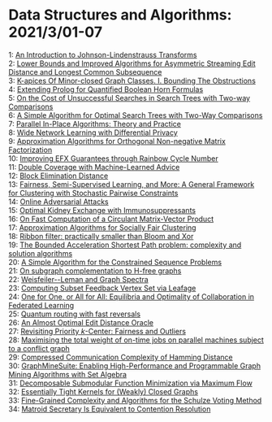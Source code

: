 # Data Structures and Algorithms: 2021/3/01-07  
1: [An Introduction to Johnson-Lindenstrauss Transforms](https://doi.org/10.48550/arXiv.2103.00564)  
2: [Lower Bounds and Improved Algorithms for Asymmetric Streaming Edit  Distance and Longest Common Subsequence](https://doi.org/10.48550/arXiv.2103.00713)  
3: [K-apices Of Minor-closed Graph Classes. I. Bounding The Obstructions](https://doi.org/10.48550/arXiv.2103.00882)  
4: [Extending Prolog for Quantified Boolean Horn Formulas](https://doi.org/10.48550/arXiv.2103.01046)  
5: [On the Cost of Unsuccessful Searches in Search Trees with Two-way  Comparisons](https://doi.org/10.48550/arXiv.2103.01052)  
6: [A Simple Algorithm for Optimal Search Trees with Two-Way Comparisons](https://doi.org/10.48550/arXiv.2103.01084)  
7: [Parallel In-Place Algorithms: Theory and Practice](https://doi.org/10.48550/arXiv.2103.01216)  
8: [Wide Network Learning with Differential Privacy](https://doi.org/10.48550/arXiv.2103.01294)  
9: [Approximation Algorithms for Orthogonal Non-negative Matrix  Factorization](https://doi.org/10.48550/arXiv.2103.01398)  
10: [Improving EFX Guarantees through Rainbow Cycle Number](https://doi.org/10.48550/arXiv.2103.01628)  
11: [Double Coverage with Machine-Learned Advice](https://doi.org/10.48550/arXiv.2103.01640)  
12: [Block Elimination Distance](https://doi.org/10.48550/arXiv.2103.01872)  
13: [Fairness, Semi-Supervised Learning, and More: A General Framework for  Clustering with Stochastic Pairwise Constraints](https://doi.org/10.48550/arXiv.2103.02013)  
14: [Online Adversarial Attacks](https://doi.org/10.48550/arXiv.2103.02014)  
15: [Optimal Kidney Exchange with Immunosuppressants](https://doi.org/10.48550/arXiv.2103.02253)  
16: [On Fast Computation of a Circulant Matrix-Vector Product](https://doi.org/10.48550/arXiv.2103.02605)  
17: [Approximation Algorithms for Socially Fair Clustering](https://doi.org/10.48550/arXiv.2103.02512)  
18: [Ribbon filter: practically smaller than Bloom and Xor](https://doi.org/10.48550/arXiv.2103.02515)  
19: [The Bounded Acceleration Shortest Path problem: complexity and solution  algorithms](https://doi.org/10.48550/arXiv.2103.02914)  
20: [A Simple Algorithm for the Constrained Sequence Problems](https://doi.org/10.48550/arXiv.2103.02919)  
21: [On subgraph complementation to H-free graphs](https://doi.org/10.48550/arXiv.2103.02936)  
22: [Weisfeiler--Leman and Graph Spectra](https://doi.org/10.48550/arXiv.2103.02972)  
23: [Computing Subset Feedback Vertex Set via Leafage](https://doi.org/10.48550/arXiv.2103.03035)  
24: [One for One, or All for All: Equilibria and Optimality of Collaboration  in Federated Learning](https://doi.org/10.48550/arXiv.2103.03228)  
25: [Quantum routing with fast reversals](https://doi.org/10.48550/arXiv.2103.03264)  
26: [An Almost Optimal Edit Distance Oracle](https://doi.org/10.48550/arXiv.2103.03294)  
27: [Revisiting Priority $k$-Center: Fairness and Outliers](https://doi.org/10.48550/arXiv.2103.03337)  
28: [Maximising the total weight of on-time jobs on parallel machines subject  to a conflict graph](https://doi.org/10.48550/arXiv.2103.03346)  
29: [Compressed Communication Complexity of Hamming Distance](https://doi.org/10.48550/arXiv.2103.03468)  
30: [GraphMineSuite: Enabling High-Performance and Programmable Graph Mining  Algorithms with Set Algebra](https://doi.org/10.48550/arXiv.2103.03653)  
31: [Decomposable Submodular Function Minimization via Maximum Flow](https://doi.org/10.48550/arXiv.2103.03868)  
32: [Essentially Tight Kernels for (Weakly) Closed Graphs](https://doi.org/10.48550/arXiv.2103.03914)  
33: [Fine-Grained Complexity and Algorithms for the Schulze Voting Method](https://doi.org/10.48550/arXiv.2103.03959)  
34: [Matroid Secretary Is Equivalent to Contention Resolution](https://doi.org/10.48550/arXiv.2103.04205)  